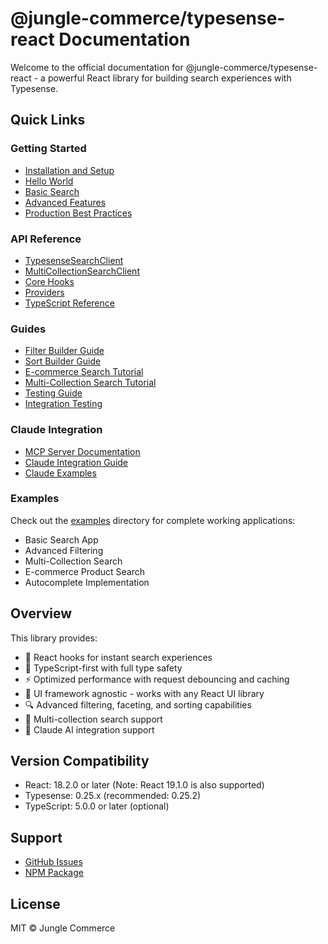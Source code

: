 # @jungle-commerce/typesense-react Documentation

Welcome to the official documentation for @jungle-commerce/typesense-react - a powerful React library for building search experiences with Typesense.

## Quick Links

### Getting Started
- [Installation and Setup](./getting-started/01-installation.md)
- [Hello World](./getting-started/02-hello-world.md)
- [Basic Search](./getting-started/03-basic-search.md)
- [Advanced Features](./getting-started/04-advanced-features.md)
- [Production Best Practices](./getting-started/05-production-best-practices.md)

### API Reference
- [TypesenseSearchClient](./api-reference/typesense-search-client.md)
- [MultiCollectionSearchClient](./api-reference/multi-collection-client.md)
- [Core Hooks](./api-reference/hooks-reference.md)
- [Providers](./api-reference/providers.md)
- [TypeScript Reference](./api-reference/typescript-reference.md)

### Guides
- [Filter Builder Guide](./guides/filter-builder-guide.md)
- [Sort Builder Guide](./guides/sort-builder-guide.md)
- [E-commerce Search Tutorial](./guides/ecommerce-tutorial.md)
- [Multi-Collection Search Tutorial](./guides/multi-collection-tutorial.md)
- [Testing Guide](./guides/testing-guide.md)
- [Integration Testing](./guides/integration-testing-guide.md)

### Claude Integration
- [MCP Server Documentation](./claude-mcp/mcp-server-docs.md)
- [Claude Integration Guide](./claude-mcp/claude-integration-guide.md)
- [Claude Examples](./claude-mcp/claude-examples.md)

### Examples
Check out the [examples](../examples/) directory for complete working applications:
- Basic Search App
- Advanced Filtering
- Multi-Collection Search
- E-commerce Product Search
- Autocomplete Implementation

## Overview

This library provides:
- 🚀 React hooks for instant search experiences
- 🔧 TypeScript-first with full type safety
- ⚡ Optimized performance with request debouncing and caching
- 🎨 UI framework agnostic - works with any React UI library
- 🔍 Advanced filtering, faceting, and sorting capabilities
- 📱 Multi-collection search support
- 🤖 Claude AI integration support

## Version Compatibility

- React: 18.2.0 or later (Note: React 19.1.0 is also supported)
- Typesense: 0.25.x (recommended: 0.25.2)
- TypeScript: 5.0.0 or later (optional)

## Support

- [GitHub Issues](https://github.com/jungle-commerce/typesense-react/issues)
- [NPM Package](https://www.npmjs.com/package/@jungle-commerce/typesense-react)

## License

MIT © Jungle Commerce